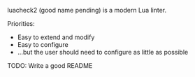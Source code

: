luacheck2 (good name pending) is a modern Lua linter.

Priorities:
- Easy to extend and modify
- Easy to configure
- ...but the user should need to configure as little as possible

TODO: Write a good README
